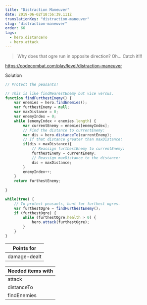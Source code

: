 ```yaml
---
title: "Distraction Maneuver"
date: 2019-06-02T18:56:39.111Z
translationKey: "distraction-maneuver"
slug: "distraction-maneuver"
order: 66
tags:
  - hero.distanceTo
  - hero.attack
---
```


> Why does that ogre run in opposite direction? Oh... Catch it!!!

https://codecombat.com/play/level/distraction-maneuver

Solution

```javascript
// Protect the peasants!

// This is like findNearestEnemy but vice versus.
function findFurthestEnemy() {
    var enemies = hero.findEnemies();
    var furthestEnemy = null;
    var maxDistance = 0;
    var enemyIndex = 0;
    while (enemyIndex < enemies.length) {
        var currentEnemy = enemies[enemyIndex];
        // Find the distance to currentEnemy:
        var dis = hero.distanceTo(currentEnemy);
        // If that distance greater than maxDistance:
        if(dis > maxDistance){
            // Reassign furthestEnemy to currentEnemy:
            furthestEnemy = currentEnemy;
            // Reassign maxDistance to the distance:
            dis = maxDistance;
        }
        enemyIndex++;
    }
    return furthestEnemy;
    
}

while(true) {
    // To protect peasants, hunt for furthest ogres.
    var furthestOgre = findFurthestEnemy();
    if (furthestOgre) {
        while (furthestOgre.health > 0) {
            hero.attack(furthestOgre);
        }
    }
}

```

Points for |
--- |
damage-dealt |

Needed items with |
--- |
attack |
distanceTo |
findEnemies |


